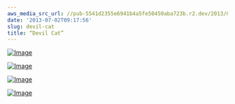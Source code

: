 ```yaml
---
aws_media_src_url: //pub-5541d2355e6941b4a5fe50450aba723b.r2.dev/2013/07/devilcat.jpg
date: '2013-07-02T09:17:56'
slug: devil-cat
title: “Devil Cat”
---
```


 [![Image](//pub-5541d2355e6941b4a5fe50450aba723b.r2.dev/2013/07/devilcat.jpg?w=487)](//pub-5541d2355e6941b4a5fe50450aba723b.r2.dev/2013/07/devilcat.jpg)

 [![Image](//pub-5541d2355e6941b4a5fe50450aba723b.r2.dev/2013/07/devilcat-side2.jpg?w=487)](//pub-5541d2355e6941b4a5fe50450aba723b.r2.dev/2013/07/devilcat-side2.jpg)

 [![Image](//pub-5541d2355e6941b4a5fe50450aba723b.r2.dev/2013/07/devilcat-side.jpg?w=487)](//pub-5541d2355e6941b4a5fe50450aba723b.r2.dev/2013/07/devilcat-side.jpg)

 [![Image](//pub-5541d2355e6941b4a5fe50450aba723b.r2.dev/2013/07/devilcat-close.jpg?w=487)](//pub-5541d2355e6941b4a5fe50450aba723b.r2.dev/2013/07/devilcat-close.jpg)